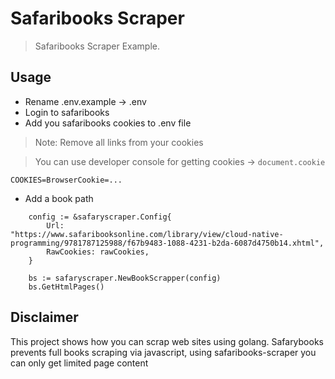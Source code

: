 # Safaribooks Scraper
> Safaribooks Scraper Example.

## Usage

* Rename .env.example -> .env
* Login to safaribooks
* Add you safaribooks cookies to .env file
> Note: Remove all links from your cookies

> You can use developer console for getting cookies -> ```document.cookie```

```
COOKIES=BrowserCookie=...
```

* Add a book path

```
	config := &safaryscraper.Config{
		Url:        "https://www.safaribooksonline.com/library/view/cloud-native-programming/9781787125988/f67b9483-1088-4231-b2da-6087d4750b14.xhtml",
		RawCookies: rawCookies,
	}

	bs := safaryscraper.NewBookScrapper(config)
	bs.GetHtmlPages()
```

## Disclaimer

This project shows how you can scrap web sites using golang. Safarybooks prevents full books scraping via javascript, using safaribooks-scraper you can only get limited page content

